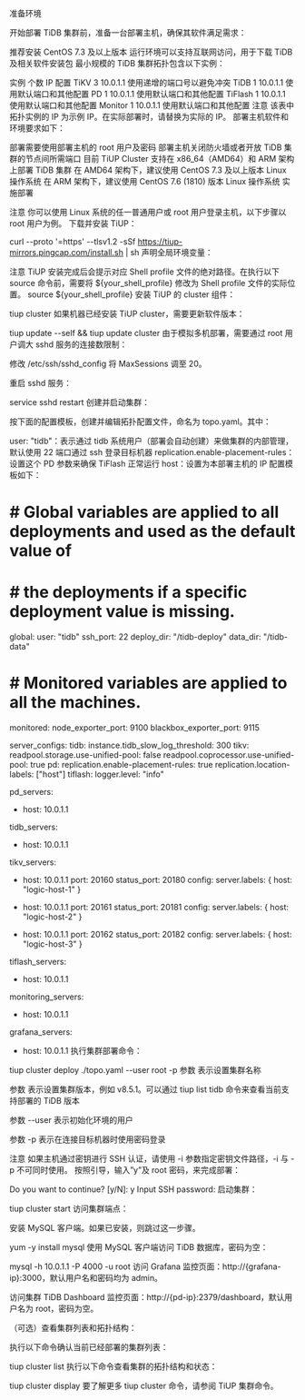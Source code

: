 准备环境

开始部署 TiDB 集群前，准备一台部署主机，确保其软件满足需求：

推荐安装 CentOS 7.3 及以上版本
运行环境可以支持互联网访问，用于下载 TiDB 及相关软件安装包
最小规模的 TiDB 集群拓扑包含以下实例：

实例	个数	IP	配置
TiKV	3	10.0.1.1	使用递增的端口号以避免冲突
TiDB	1	10.0.1.1	使用默认端口和其他配置
PD	1	10.0.1.1	使用默认端口和其他配置
TiFlash	1	10.0.1.1	使用默认端口和其他配置
Monitor	1	10.0.1.1	使用默认端口和其他配置
注意
该表中拓扑实例的 IP 为示例 IP。在实际部署时，请替换为实际的 IP。
部署主机软件和环境要求如下：

部署需要使用部署主机的 root 用户及密码
部署主机关闭防火墙或者开放 TiDB 集群的节点间所需端口
目前 TiUP Cluster 支持在 x86_64（AMD64）和 ARM 架构上部署 TiDB 集群
在 AMD64 架构下，建议使用 CentOS 7.3 及以上版本 Linux 操作系统
在 ARM 架构下，建议使用 CentOS 7.6 (1810) 版本 Linux 操作系统
实施部署

注意
你可以使用 Linux 系统的任一普通用户或 root 用户登录主机，以下步骤以 root 用户为例。
下载并安装 TiUP：

curl --proto '=https' --tlsv1.2 -sSf https://tiup-mirrors.pingcap.com/install.sh | sh
声明全局环境变量：

注意
TiUP 安装完成后会提示对应 Shell profile 文件的绝对路径。在执行以下 source 命令前，需要将 ${your_shell_profile} 修改为 Shell profile 文件的实际位置。
source ${your_shell_profile}
安装 TiUP 的 cluster 组件：

tiup cluster
如果机器已经安装 TiUP cluster，需要更新软件版本：

tiup update --self && tiup update cluster
由于模拟多机部署，需要通过 root 用户调大 sshd 服务的连接数限制：

修改 /etc/ssh/sshd_config 将 MaxSessions 调至 20。

重启 sshd 服务：

service sshd restart
创建并启动集群：

按下面的配置模板，创建并编辑拓扑配置文件，命名为 topo.yaml。其中：

user: "tidb"：表示通过 tidb 系统用户（部署会自动创建）来做集群的内部管理，默认使用 22 端口通过 ssh 登录目标机器
replication.enable-placement-rules：设置这个 PD 参数来确保 TiFlash 正常运行
host：设置为本部署主机的 IP
配置模板如下：

# # Global variables are applied to all deployments and used as the default value of
# # the deployments if a specific deployment value is missing.
global:
 user: "tidb"
 ssh_port: 22
 deploy_dir: "/tidb-deploy"
 data_dir: "/tidb-data"

# # Monitored variables are applied to all the machines.
monitored:
 node_exporter_port: 9100
 blackbox_exporter_port: 9115

server_configs:
 tidb:
   instance.tidb_slow_log_threshold: 300
 tikv:
   readpool.storage.use-unified-pool: false
   readpool.coprocessor.use-unified-pool: true
 pd:
   replication.enable-placement-rules: true
   replication.location-labels: ["host"]
 tiflash:
   logger.level: "info"

pd_servers:
 - host: 10.0.1.1

tidb_servers:
 - host: 10.0.1.1

tikv_servers:
 - host: 10.0.1.1
   port: 20160
   status_port: 20180
   config:
     server.labels: { host: "logic-host-1" }

 - host: 10.0.1.1
   port: 20161
   status_port: 20181
   config:
     server.labels: { host: "logic-host-2" }

 - host: 10.0.1.1
   port: 20162
   status_port: 20182
   config:
     server.labels: { host: "logic-host-3" }

tiflash_servers:
 - host: 10.0.1.1

monitoring_servers:
 - host: 10.0.1.1

grafana_servers:
 - host: 10.0.1.1
执行集群部署命令：

tiup cluster deploy <cluster-name> <version> ./topo.yaml --user root -p
参数 <cluster-name> 表示设置集群名称

参数 <version> 表示设置集群版本，例如 v8.5.1。可以通过 tiup list tidb 命令来查看当前支持部署的 TiDB 版本

参数 --user 表示初始化环境的用户

参数 -p 表示在连接目标机器时使用密码登录

注意
如果主机通过密钥进行 SSH 认证，请使用 -i 参数指定密钥文件路径，-i 与 -p 不可同时使用。
按照引导，输入”y”及 root 密码，来完成部署：

Do you want to continue? [y/N]:  y
Input SSH password:
启动集群：

tiup cluster start <cluster-name>
访问集群端点：

安装 MySQL 客户端。如果已安装，则跳过这一步骤。

yum -y install mysql
使用 MySQL 客户端访问 TiDB 数据库，密码为空：

mysql -h 10.0.1.1 -P 4000 -u root
访问 Grafana 监控页面：http://{grafana-ip}:3000，默认用户名和密码均为 admin。

访问集群 TiDB Dashboard 监控页面：http://{pd-ip}:2379/dashboard，默认用户名为 root，密码为空。

（可选）查看集群列表和拓扑结构：

执行以下命令确认当前已经部署的集群列表：

tiup cluster list
执行以下命令查看集群的拓扑结构和状态：

tiup cluster display <cluster-name>
要了解更多 tiup cluster 命令，请参阅 TiUP 集群命令。